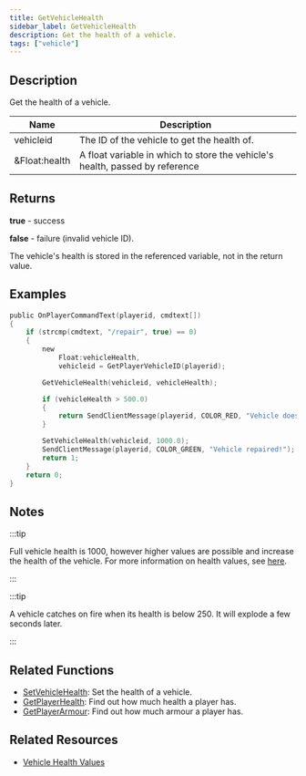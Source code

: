 ```yaml
---
title: GetVehicleHealth
sidebar_label: GetVehicleHealth
description: Get the health of a vehicle.
tags: ["vehicle"]
---
```


## Description

Get the health of a vehicle.

| Name          | Description                                                                  |
| ------------- | ---------------------------------------------------------------------------- |
| vehicleid     | The ID of the vehicle to get the health of.                                  |
| &Float:health | A float variable in which to store the vehicle's health, passed by reference |

## Returns

**true** - success

**false** - failure (invalid vehicle ID).

The vehicle's health is stored in the referenced variable, not in the return value.

## Examples

```c
public OnPlayerCommandText(playerid, cmdtext[])
{
    if (strcmp(cmdtext, "/repair", true) == 0)
    {
        new
            Float:vehicleHealth,
            vehicleid = GetPlayerVehicleID(playerid);

        GetVehicleHealth(vehicleid, vehicleHealth);

        if (vehicleHealth > 500.0)
        {
            return SendClientMessage(playerid, COLOR_RED, "Vehicle doesn't need repairing!");
        }

        SetVehicleHealth(vehicleid, 1000.0);
        SendClientMessage(playerid, COLOR_GREEN, "Vehicle repaired!");
        return 1;
    }
    return 0;
}
```

## Notes

:::tip

Full vehicle health is 1000, however higher values are possible and increase the health of the vehicle. For more information on health values, see [here](../resources/vehiclehealth).

:::

:::tip

A vehicle catches on fire when its health is below 250. It will explode a few seconds later.

:::

## Related Functions

- [SetVehicleHealth](SetVehicleHealth): Set the health of a vehicle.
- [GetPlayerHealth](GetPlayerHealth): Find out how much health a player has.
- [GetPlayerArmour](GetPlayerArmour): Find out how much armour a player has.

## Related Resources

- [Vehicle Health Values](../resources/vehiclehealth)
